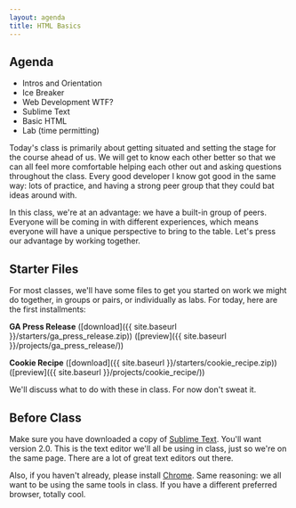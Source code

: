 ```yaml
---
layout: agenda
title: HTML Basics
---
```


## Agenda

- Intros and Orientation
- Ice Breaker
- Web Development WTF?
- Sublime Text
- Basic HTML
- Lab (time permitting)

Today's class is primarily about getting situated and setting the stage for the course ahead of us. We will get to know each other better so that we can all feel more comfortable helping each other out and asking questions throughout the class. Every good developer I know got good in the same way: lots of practice, and having a strong peer group that they could bat ideas around with.

In this class, we're at an advantage: we have a built-in group of peers. Everyone will be coming in with different experiences, which means everyone will have a unique perspective to bring to the table. Let's press our advantage by working together.

## Starter Files

For most classes, we'll have some files to get you started on work we might do together, in groups or pairs, or individually as labs. For today, here are the first installments:

**GA Press Release** ([download]({{ site.baseurl }}/starters/ga_press_release.zip)) ([preview]({{ site.baseurl }}/projects/ga_press_release/))

**Cookie Recipe** ([download]({{ site.baseurl }}/starters/cookie_recipe.zip)) ([preview]({{ site.baseurl }}/projects/cookie_recipe/))

We'll discuss what to do with these in class. For now don't sweat it.

## Before Class

Make sure you have downloaded a copy of [Sublime Text](https://www.sublimetext.com/). You'll want version 2.0. This is the text editor we'll all be using in class, just so we're on the same page. There are a lot of great text editors out there.

Also, if you haven't already, please install [Chrome](https://www.google.com/chrome/). Same reasoning: we all want to be using the same tools in class. If you have a different preferred browser, totally cool.
